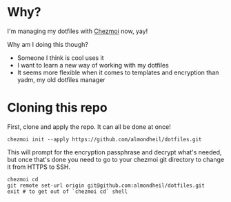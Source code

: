 # Why?

I'm managing my dotfiles with [Chezmoi](https://www.chezmoi.io) now, yay!

Why am I doing this though?
- Someone I think is cool uses it
- I want to learn a new way of working with my dotfiles
- It seems more flexible when it comes to templates and encryption than yadm, my old dotfiles manager

# Cloning this repo

First, clone and apply the repo. It can all be done at once!

```
chezmoi init --apply https://github.com/almondheil/dotfiles.git
```

This will prompt for the encryption passphrase and decrypt what's needed, but
once that's done you need to go to your chezmoi git directory to change it from HTTPS to SSH.

```
chezmoi cd
git remote set-url origin git@github.com:almondheil/dotfiles.git
exit # to get out of `chezmoi cd` shell
```
